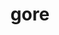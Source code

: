---
category: 4-letters
denotation: null
name: gore
reference_link: https://www.etymonline.com/word/gore
root_language: null
root_name: null
title: gore
type: free
word_sums:
- respelling: gore
  sum: 'Gore + '
---
